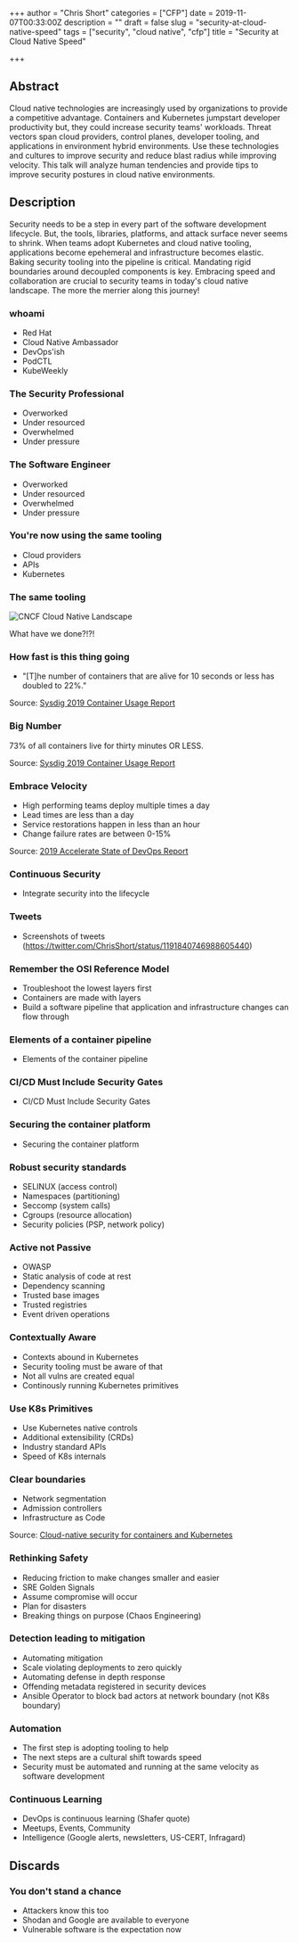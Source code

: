+++
author = "Chris Short"
categories = ["CFP"]
date = 2019-11-07T00:33:00Z
description = ""
draft = false
slug = "security-at-cloud-native-speed"
tags = ["security", "cloud native", "cfp"]
title = "Security at Cloud Native Speed"

+++

## Abstract

Cloud native technologies are increasingly used by organizations to provide a competitive advantage. Containers and Kubernetes jumpstart developer productivity but, they could increase security teams' workloads. Threat vectors span cloud providers, control planes, developer tooling, and applications in environment hybrid environments. Use these technologies and cultures to improve security and reduce blast radius while improving velocity. This talk will analyze human tendencies and provide tips to improve security postures in cloud native environments.

## Description

Security needs to be a step in every part of the software development lifecycle. But, the tools, libraries, platforms, and attack surface never seems to shrink. When teams adopt Kubernetes and cloud native tooling, applications become epehemeral and infrastructure becomes elastic. Baking security tooling into the pipeline is critical. Mandating rigid boundaries around decoupled components is key. Embracing speed and collaboration are crucial to security teams in today's cloud native landscape. The more the merrier along this journey!

### whoami

* Red Hat
* Cloud Native Ambassador
* DevOps'ish
* PodCTL
* KubeWeekly

### The Security Professional

* Overworked
* Under resourced
* Overwhelmed
* Under pressure

### The Software Engineer

* Overworked
* Under resourced
* Overwhelmed
* Under pressure

### You're now using the same tooling

* Cloud providers
* APIs
* Kubernetes

### The same tooling

![CNCF Cloud Native Landscape](https://landscape.cncf.io/images/landscape.png)

What have we done?!?!

### How fast is this thing going

* "[T]he number of containers that are alive for 10 seconds or less has doubled to 22%."

Source: [Sysdig 2019 Container Usage Report](https://sysdig.com/blog/sysdig-2019-container-usage-report/)

### Big Number

73% of all containers live for thirty minutes OR LESS.

Source: [Sysdig 2019 Container Usage Report](https://sysdig.com/blog/sysdig-2019-container-usage-report/)

### Embrace Velocity

* High performing teams deploy multiple times a day
* Lead times are less than a day
* Service restorations happen in less than an hour
* Change failure rates are between 0-15%

Source: [2019 Accelerate State of DevOps Report](http://cloud.google.com/devops/state-of-devops/)

### Continuous Security

* Integrate security into the lifecycle

### Tweets

* Screenshots of tweets (https://twitter.com/ChrisShort/status/1191840746988605440)

### Remember the OSI Reference Model

* Troubleshoot the lowest layers first
* Containers are made with layers
* Build a software pipeline that application and infrastructure changes can flow through

### Elements of a container pipeline

* Elements of the container pipeline

### CI/CD Must Include Security Gates

* CI/CD Must Include Security Gates

### Securing the container platform

* Securing the container platform

### Robust security standards

* SELINUX (access control)
* Namespaces (partitioning)
* Seccomp (system calls)
* Cgroups (resource allocation)
* Security policies (PSP, network policy)

### Active not Passive

* OWASP
* Static analysis of code at rest
* Dependency scanning
* Trusted base images
* Trusted registries
* Event driven operations

### Contextually Aware

* Contexts abound in Kubernetes
* Security tooling must be aware of that
* Not all vulns are created equal
* Continously running Kubernetes primitives

### Use K8s Primitives

* Use Kubernetes native controls
* Additional extensibility (CRDs)
* Industry standard APIs
* Speed of K8s internals

### Clear boundaries

* Network segmentation
* Admission controllers
* Infrastructure as Code

Source: [Cloud-native security for containers and
Kubernetes](https://security.stackrox.com/rs/219-UEH-533/images/StackRox-Kubernetes-Security-Platform-Solution-Brief.pdf)

### Rethinking Safety

* Reducing friction to make changes smaller and easier
* SRE Golden Signals
* Assume compromise will occur
* Plan for disasters
* Breaking things on purpose (Chaos Engineering)

### Detection leading to mitigation

* Automating mitigation
* Scale violating deployments to zero quickly
* Automating defense in depth response
* Offending metadata registered in security devices
* Ansible Operator to block bad actors at network boundary (not K8s boundary)

### Automation

* The first step is adopting tooling to help
* The next steps are a cultural shift towards speed
* Security must be automated and running at the same velocity as software development

### Continuous Learning

* DevOps is continuous learning (Shafer quote)
* Meetups, Events, Community
* Intelligence (Google alerts, newsletters, US-CERT, Infragard)

## Discards

### You don't stand a chance

* Attackers know this too
* Shodan and Google are available to everyone
* Vulnerable software is the expectation now
